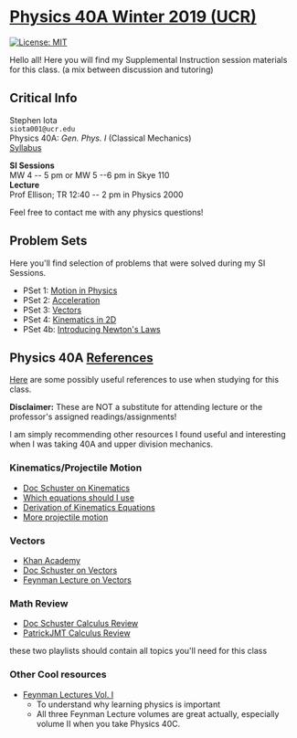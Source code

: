 # [Physics 40A Winter 2019 (UCR)](https://stepheniota.com/physics-40a-w19)

[![License: MIT](https://img.shields.io/badge/License-MIT-yellow.svg)](https://opensource.org/licenses/MIT)


Hello all! Here you will find my Supplemental Instruction session materials for this class. (a mix between discussion and tutoring)

## Critical Info

Stephen Iota<br/>
`siota001@ucr.edu`<br/>
Physics 40A: *Gen. Phys. I* (Classical Mechanics)<br/>
[Syllabus](https://github.com/stepheniota/physics-40a-w19/blob/master/syllabus/2019w-p40a-syllabus.pdf)

**SI Sessions**<br/>
MW 4 -- 5 pm or MW 5 --6 pm in Skye 110<br/>
**Lecture**<br/>
Prof Ellison; TR 12:40 -- 2 pm in Physics 2000

Feel free to contact me with any physics questions!

## Problem Sets

Here you'll find selection of problems that were solved during my SI Sessions.
- PSet 1: [Motion in Physics](https://github.com/stepheniota/physics-40a-w19/blob/master/problem-sets/P40A_W19_PS1.pdf)
- PSet 2: [Acceleration](https://github.com/stepheniota/physics-40a-w19/blob/master/problem-sets/P40A_W19_PS2.pdf)
- PSet 3: [Vectors](https://github.com/stepheniota/physics-40a-w19/blob/master/problem-sets/P40A_W19_PS3.pdf)
- PSet 4: [Kinematics in 2D](./problem-sets/P40A_W19_PS4.pdf)
- PSet 4b: [Introducing Newton's Laws](./problem-sets/P40A_W19_PS4b.pdf)




## Physics 40A [References](https://github.com/stepheniota/physics-40a-w19/blob/master/references.md)

[Here](https://github.com/stepheniota/physics-40a-w19/blob/master/references.md) are some possibly useful references to use when studying for this class.

**Disclaimer:** These are NOT a substitute for attending lecture or the professor's assigned readings/assignments!

I am simply recommending other resources I found useful and interesting when I was taking 40A and upper division mechanics.

### Kinematics/Projectile Motion
- [Doc Schuster on Kinematics](https://www.youtube.com/watch?v=DzPN6WI4mT4&list=PLLUpvzaZLf3JZFImh2nmqsPRNrRVhQRGq)
- [Which equations should I use](https://www.youtube.com/watch?v=m6GprGdSQU8)
- [Derivation of Kinematics Equations](https://www.youtube.com/watch?v=Igddz00E5Rk&index=2&list=PLSuQRd4LfSUSGdPUg4yhpAXeO_0CrDR-F)
- [More projectile motion](https://www.youtube.com/watch?v=ZnWP5h69DBM)


### Vectors
- [Khan Academy](https://www.khanacademy.org/math/precalculus/vectors-precalc)
- [Doc Schuster on Vectors](https://www.youtube.com/watch?v=au3dvk9arF0&list=PLLUpvzaZLf3IcI3SbhCzmgy45OISrEfp-)
- [Feynman Lecture on Vectors](http://www.feynmanlectures.caltech.edu/I_11.html)


### Math Review
  - [Doc Schuster Calculus Review](https://www.youtube.com/watch?v=dXGjJSMZGDA&list=PLBF08786376974702)
  - [PatrickJMT Calculus Review](https://www.youtube.com/watch?v=cIVpemcoAlY&list=PL58C7BA6C14FD8F48)

  these two playlists should contain all topics you'll need for this class

### Other Cool resources
- [Feynman Lectures Vol. I](http://www.feynmanlectures.caltech.edu/I_toc.html)
  - To understand why learning physics is important
  - All three Feynman Lecture volumes are great actually, especially volume II when you take Physics 40C.
